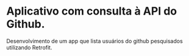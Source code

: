 # Aplicativo com consulta à API do Github.
Desenvolvimento de um app que lista usuários do github pesquisados utilizando Retrofit.
